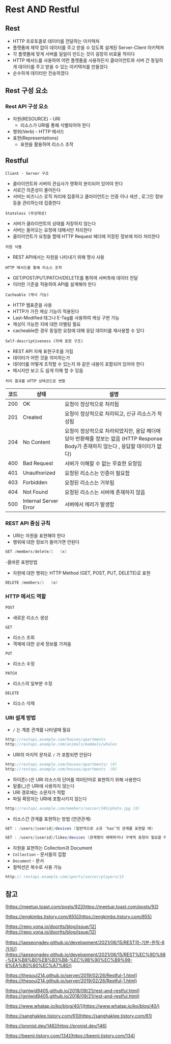 # Rest AND Restful

## Rest

- HTTP 프로토콜로 데이터를 전달하는 아키텍처
- 플랫폼에 제약 없이 데이터를 주고 받을 수 있도록 설계된 Server-Client 아키텍쳐
- 각 플랫폼에 맞게 서버를 일일이 만드는 것이 굉장히 비효율 적이다
- HTTP 메서드를 사용하여 어떤 플랫폼을 사용하든지 클라이언트와 서버 간 동일하게 데이터를 주고 받을 수 있는 아키텍처를 만들었다
- 순수하게 데이터만 전송하겠다

## Rest 구성 요소

### Rest API 구성 요소

- 자원(RESOURCE) - URI
    - 리소스가 URI를 통해 식별되어야 한다
- 행위(Verb) - HTTP 메서드
- 표현(Representations)
    - 표현을 활용하여 리소스 조작

## Restful

`Client - Server 구조`

- 클라이언트와 서버의 관심사가 명확히 분리되어 있어야 한다
- 서로간 의존성이 줄어든다
- 서버는 비즈니스 로직 처리에 집중하고 클라이언트는 인증 이나 세션 , 로그인 정보등을 관리하는데 집중한다

`Stateless (무상태성)`

- 서버가 클라이언트의 상태를 저장하지 않는다
- 서버는 들어오는 요청에 대해서만 처리한다
- 클라이언트가 요청을 할때 HTTP Request 헤더에 저장된 정보에 따라 처리한다

`자원 식별`

- REST API에서는 자원을 나타내기 위해 명사 사용

`HTTP 메서드를 통해 리소스 조작`

- GET/POST/PUT/PATCH/DELETE를 통하여 서버측에 데이터 전달
- 이러한 기준을 적용하여 API를 설계해야 한다

`Cacheable (캐시 기능)`

- HTTP 웹표준을 사용
- HTTP가 가진 캐싱 기능이 적용된다
- Last-Modified 태그나 E-Tag를 사용하여 캐싱 구현 가능
- 캐싱이 가능한 지에 대한 라벨링 필요
- cacheable한 경우 동일한 요청에 대해 응답 데이터를 재사용할 수 있다

`Self-descriptiveness (자체 표현 구조)`

- REST API 자체 표현구조를 가짐
- 데이터가 어떤 것을 의미하는가
- 데이터를 어떻게 조작할 수 있는지 와 같은 내용이 포함되어 있어야 한다
- 메시지만 보고 도 쉽게 이해 할 수 있음

`처리 결과를 HTTP 상태코드로 변환`

| 코드 | 상태 | 설명 |
| --- | --- | --- |
| 200 | OK | 요청이 정상적으로 처리됨 |
| 201 | Created | 요청이 정상적으로 처리되고, 신규 리소스가 작성됨 |
| 204 | No Content | 요청이 정상적으로 처리되었지만, 응답 헤더에 담아 반환해줄 정보는 없음 (HTTP Response Body가 존재하지 않는다 , 응답할 데이터가 없다) |
| 400 | Bad Request | 서버가 이해할 수 없는 무효한 요청임 |
| 401 | Unauthorized | 요청된 리소스는 인증이 필요함 |
| 403 | Forbidden | 요청된 리소스는 거부됨 |
| 404 | Not Found | 요청된 리소스는 서버에 존재하지 않음 |
| 500 | Internal Server Error | 서버에서 에러가 발생함 |

### REST API 중심 규칙

- URI는 자원을 표현해야 한다
- 행위에 대한 정보가 들어가면 안된다

```java
GET /members/delete/1   (x)
```

-올바른 표현방법
- 자원에 대한 행위는 HTTP Method (GET, POST, PUT, DELETE)로 표현

```java
DELETE /members/1   (o)
```

### HTTP 메서드 역할

`POST`

- 새로운 리소스 생성

`GET`

- 리소스 조회
- 객체에 대한 상세 정보를 가져옴

`PUT`

- 리소스 수정

`PATCH`

- 리소스의 일부분 수정

`DELETE`

- 리소스 삭제

### URI 설계 방법

- `/` 는 계층 관계를 나타낼때 필요

```java
http://restapi.example.com/houses/apartments
http://restapi.example.com/animals/mammals/whales
```

- URI의 마지막 문자로 `/` 가 포함되면 안된다

```java
http://restapi.example.com/houses/apartments/ (X)
http://restapi.example.com/houses/apartments  (0)
```

- 하이픈(-)은 URI 리소스의 단어를 여러단어로 표현하기 위해 사용한다
- 밑줄(_)은 URI에 사용하지 않는다
- URI 경로에는 소문자가 적합
- 파일 확장자는 URI에 포함시키지 않는다

```java
http://restapi.example.com/members/soccer/345/photo.jpg (X)
```

- 리소스간 관계를 표현하는 방법 (연관관계)

```java
GET : /users/{userid}/devices (일반적으로 소유 ‘has’의 관계를 표현할 때)
```

```java
GET : /users/{userid}/likes/devices (관계명이 애매하거나 구체적 표현이 필요할 때)
```

- 자원을 표현하는 Collection과 Document
- `Collection` - 문서들의 집합
- `Document` - 문서
- 컬럭션은 복수로 사용 가능

```java
http:// restapi.example.com/sports/soccer/players/13
```

## 참고

[https://meetup.toast.com/posts/92](https://meetup.toast.com/posts/92)

[https://engkimbs.tistory.com/855](https://engkimbs.tistory.com/855)

[https://repo.yona.io/doortts/blog/issue/12](https://repo.yona.io/doortts/blog/issue/12)

[https://jaeseongdev.github.io/development/2021/06/15/REST의-기본-원칙-6가지/](https://jaeseongdev.github.io/development/2021/06/15/REST%EC%9D%98-%EA%B8%B0%EB%B3%B8-%EC%9B%90%EC%B9%99-6%EA%B0%80%EC%A7%80/)

[https://thesoul214.github.io/server/2019/02/26/Restful-1.html](https://thesoul214.github.io/server/2019/02/26/Restful-1.html)

[https://gmlwjd9405.github.io/2018/09/21/rest-and-restful.html](https://gmlwjd9405.github.io/2018/09/21/rest-and-restful.html)

[https://www.whatap.io/ko/blog/40/](https://www.whatap.io/ko/blog/40/)

[https://sanghaklee.tistory.com/61](https://sanghaklee.tistory.com/61)

[https://pronist.dev/146](https://pronist.dev/146)

[https://beenii.tistory.com/134](https://beenii.tistory.com/134)
